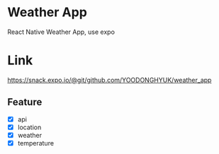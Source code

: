# Weather App

React Native Weather App, use expo

# Link
https://snack.expo.io/@git/github.com/YOODONGHYUK/weather_app

## Feature

- [x] api
- [x] location
- [x] weather
- [x] temperature
